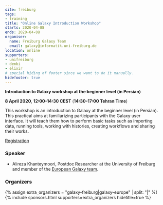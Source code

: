 ```yaml
---
site: freiburg
tags:
- training
title: "Online Galaxy Introduction Workshop"
starts: 2020-04-08
ends: 2020-04-08
organiser:
  name: Freiburg Galaxy Team
  email: galaxy@informatik.uni-freiburg.de
location: online
supporters:
- unifreiburg
- denbi
- elixir
# special hiding of footer since we want to do it manually.
hidefooter: true
---
```



**Introduction to Galaxy workshop at the beginner level (in Persian)**

**8 April 2020**, **12:00-14:30 CEST** (**14:30-17:00 Tehran Time**)

This workshop is an introduction to Galaxy at the beginner level (in Persian). This practical aims at familiarizing participants with the Galaxy user interface. It will teach them how to perform basic tasks such as importing data, running tools, working with histories, creating workflows and sharing their works.

[Registration](https://docs.google.com/forms/d/1B582vAQc_Yf1mfwSGHhcZ6WsIrKVL7syl-LjmjAl3n0)

### Speaker

* Alireza Khanteymoori, Postdoc Researcher at the University of Freiburg and member of the [European Galaxy team](https://usegalaxy-eu.github.io/freiburg/people).

### Organizers

{% assign extra_organizers =  "galaxy-freiburg|galaxy-europe" | split: "|"  %}
{% include sponsors.html supporters=extra_organizers hidetitle=true %}
